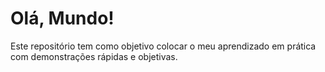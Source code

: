 # Olá, Mundo!

Este repositório tem como objetivo colocar o meu aprendizado em prática com demonstrações rápidas e objetivas.
